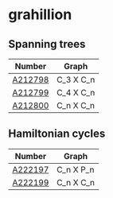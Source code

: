 # grahillion

## Spanning trees

| Number | Graph | 
| ----- | ----- | 
| [A212798](https://oeis.org/A212798)| C_3 X C_n | 
| [A212799](https://oeis.org/A212799) | C_4 X C_n | 
| [A212800](https://oeis.org/A212800) | C_n X C_n | 

## Hamiltonian cycles

| Number | Graph | 
| ----- | ----- | 
| [A222197](https://oeis.org/A222197) | C_n X P_n | 
| [A222199](https://oeis.org/A222199) | C_n X C_n | 

